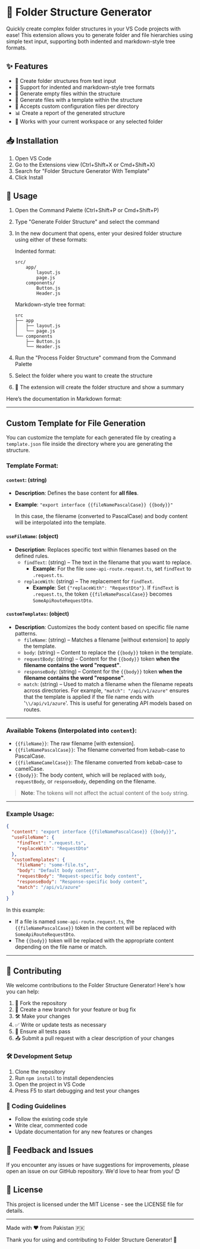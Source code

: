 # 🌳 Folder Structure Generator

Quickly create complex folder structures in your VS Code projects with ease! This extension allows you to generate folder and file hierarchies using simple text input, supporting both indented and markdown-style tree formats.

## ✨ Features

- 📁 Create folder structures from text input
- 🔀 Support for indented and markdown-style tree formats
- 📄 Generate empty files within the structure
- 📄 Generate files with a template within the structure
- 📁 Accepts custom configuration files per directory
- 📊 Create a report of the generated structure
- 🚀 Works with your current workspace or any selected folder

## 📥 Installation

1. Open VS Code
2. Go to the Extensions view (Ctrl+Shift+X or Cmd+Shift+X)
3. Search for "Folder Structure Generator With Template"
4. Click Install

## 🚀 Usage

1. Open the Command Palette (Ctrl+Shift+P or Cmd+Shift+P)
2. Type "Generate Folder Structure" and select the command
3. In the new document that opens, enter your desired folder structure using either of these formats:

   Indented format:
   ```
   src/
       app/
           layout.js
           page.js
       components/
           Button.js
           Header.js
   ```

   Markdown-style tree format:
   ```
   src
   ├── app
   │   ├── layout.js
   │   └── page.js
   └── components
       ├── Button.js
       └── Header.js
   ```

4. Run the "Process Folder Structure" command from the Command Palette
5. Select the folder where you want to create the structure
6. 🎉 The extension will create the folder structure and show a summary

Here’s the documentation in Markdown format:

---

## Custom Template for File Generation

You can customize the template for each generated file by creating a `template.json` file inside the directory where you are generating the structure.

### Template Format:

#### `content`: (string)
- **Description**: Defines the base content for **all files**.
- **Example**: `"export interface {{fileNamePascalCase}} {{body}}"`
  
  In this case, the filename (converted to PascalCase) and body content will be interpolated into the template.

#### `useFileName`: (object)
- **Description**: Replaces specific text within filenames based on the defined rules.
  - `findText`: (string) – The text in the filename that you want to replace.
    - **Example**: For the file `some-api-route.request.ts`, set `findText` to `.request.ts`.
  - `replaceWith`: (string) – The replacement for `findText`.
    - **Example**: Set `{"replaceWith": "RequestDto"}`. If `findText` is `.request.ts`, the token `{{fileNamePascalCase}}` becomes `SomeApiRouteRequestDto`.

#### `customTemplates`: (object)
- **Description**: Customizes the body content based on specific file name patterns.
  - `fileName`: (string) – Matches a filename [without extension] to apply the template.
  - `body`: (string) – Content to replace the `{{body}}` token in the template.
  - `requestBody`: (string) – Content for the `{{body}}` token **when the filename contains the word "request"**.
  - `responseBody`: (string) – Content for the `{{body}}` token **when the filename contains the word "response"**.
  - `match`: (string) – Used to match a filename when the filename repeats across directories. For example, `"match": "/api/v1/azure"` ensures that the template is applied if the file name ends with '`\\/api/v1/azure`'. This is useful for generating API models based on routes.

---

### Available Tokens (Interpolated into `content`):
- `{{fileName}}`: The raw filename [with extension].
- `{{fileNamePascalCase}}`: The filename converted from kebab-case to PascalCase.
- `{{fileNameCamelCase}}`: The filename converted from kebab-case to camelCase.
- `{{body}}`: The body content, which will be replaced with `body`, `requestBody`, or `responseBody`, depending on the filename.

> **Note**: The tokens will not affect the actual content of the `body` string.

---

### Example Usage:

```json
{
  "content": "export interface {{fileNamePascalCase}} {{body}}",
  "useFileName": {
    "findText": ".request.ts",
    "replaceWith": "RequestDto"
  },
  "customTemplates": {
    "fileName": "some-file.ts",
    "body": "Default body content",
    "requestBody": "Request-specific body content",
    "responseBody": "Response-specific body content",
    "match": "/api/v1/azure"
  }
}
```

In this example:
- If a file is named `some-api-route.request.ts`, the `{{fileNamePascalCase}}` token in the content will be replaced with `SomeApiRouteRequestDto`.
- The `{{body}}` token will be replaced with the appropriate content depending on the file name or match.

---

## 👥 Contributing

We welcome contributions to the Folder Structure Generator! Here's how you can help:

1. 🍴 Fork the repository
2. 🌿 Create a new branch for your feature or bug fix
3. 🛠️ Make your changes
4. ✅ Write or update tests as necessary
5. 🧪 Ensure all tests pass
6. 📤 Submit a pull request with a clear description of your changes

### 🛠️ Development Setup

1. Clone the repository
2. Run `npm install` to install dependencies
3. Open the project in VS Code
4. Press F5 to start debugging and test your changes

### 📝 Coding Guidelines

- Follow the existing code style
- Write clear, commented code
- Update documentation for any new features or changes

## 💬 Feedback and Issues

If you encounter any issues or have suggestions for improvements, please open an issue on our GitHub repository. We'd love to hear from you! 😊

## 📜 License

This project is licensed under the MIT License - see the LICENSE file for details.

---

Made with ❤️ from Pakistan 🇵🇰

Thank you for using and contributing to Folder Structure Generator! 🙏
